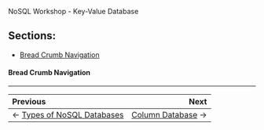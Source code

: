 NoSQL Workshop - Key-Value Database

## Sections:

* [Bread Crumb Navigation](#bread-crumb-navigation)

#### Bread Crumb Navigation
_________________________

Previous | Next
:------- | ---:
← [Types of NoSQL Databases](./types-of-nosql-databases.md) | [Column Database](./column-database.md) →
